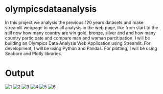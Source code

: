 # olympicsdataanalysis
In this project we analysis the previous 120 years datasets and make streamlit webpage to view all analysis in the web page, like from start to the still now how many country are win gold, bronze, silver and and how many country participate and compare man and woman parcitipation.
I will be building an Olympics Data Analysis Web Application using Streamlit. For development, I will be using Python and Pandas. For plotting, I will be using Seaborn and Plotly libraries.


# Output

![1](https://github.com/sikandarnishad/olympicsdataanalysis/assets/109888740/b24cdf57-b08f-482e-87a3-261c4923b3e4)
![2](https://github.com/sikandarnishad/olympicsdataanalysis/assets/109888740/3b845a6e-d9a0-44f4-98ee-ddca190a6c1e)
![3](https://github.com/sikandarnishad/olympicsdataanalysis/assets/109888740/6e4f9a3d-fdc9-44a5-900c-6449a5176a1a)
![4](https://github.com/sikandarnishad/olympicsdataanalysis/assets/109888740/b3642d8f-5d4d-4e10-8bf7-622bba548a54)
![5](https://github.com/sikandarnishad/olympicsdataanalysis/assets/109888740/9e6b981f-a9ed-4f16-9719-1cbf727f4441)
![6](https://github.com/sikandarnishad/olympicsdataanalysis/assets/109888740/b040c0d6-99ef-463a-b448-fb30c03de9ae)
